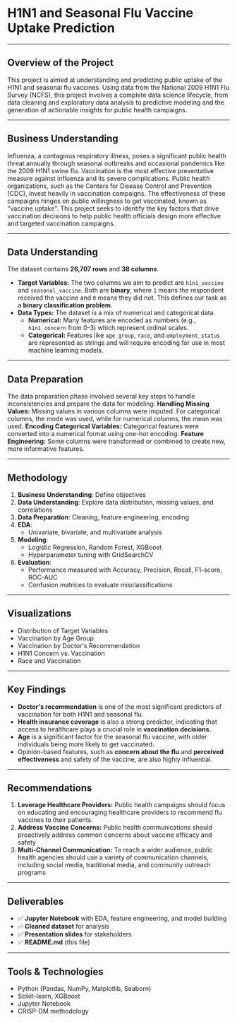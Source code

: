 #  H1N1 and Seasonal Flu Vaccine Uptake Prediction
---
## Overview of the Project
This project is aimed at understanding and predicting public uptake of the H1N1 and seasonal flu vaccines. Using data from the National 2009 H1N1 Flu Survey (NCFS), this project involves a complete data science lifecycle, from data cleaning and exploratory data analysis to predictive modeling and the generation of actionable insights for public health campaigns.

---
## Business Understanding 
Influenza, a contagious respiratory illness, poses a significant public health threat annually through seasonal outbreaks and occasional pandemics like the 2009 H1N1 swine flu. Vaccination is the most effective preventative measure against influenza and its severe complications. Public health organizations, such as the Centers for Disease Control and Prevention (CDC), invest heavily in vaccination campaigns. The effectiveness of these campaigns hinges on public willingness to get vaccinated, known as "vaccine uptake". This project seeks to identify the key factors that drive vaccination decisions to help public health officials design more effective and targeted vaccination campaigns.

---
## Data Understanding
The dataset contains **26,707 rows** and **38 columns**.
* **Target Variables:** The two columns we aim to predict are `h1n1_vaccine` and `seasonal_vaccine`. Both are **binary**, where `1` means the respondent received the vaccine and `0` means they did not. This defines our task as a **binary classification problem**.
* **Data Types:** The dataset is a mix of numerical and categorical data.
    * **Numerical:** Many features are encoded as numbers (e.g., `h1n1_concern` from 0-3) which represent ordinal scales.
    * **Categorical:** Features like `age_group`, `race`, and `employment_status` are represented as strings and will require encoding for use in most machine learning models.

---
## Data Preparation
The data preparation phase involved several key steps to handle inconsistencies and prepare the data for modeling:
**Handling Missing Values:** Missing values in various columns were imputed. For categorical columns, the mode was used, while for numerical columns, the mean was used.
**Encoding Categorical Variables:** Categorical features were converted into a numerical format using one-hot encoding.
**Feature Engineering:** Some columns were transformed or combined to create new, more informative features.

---
## Methodology
1. **Business Understanding**: Define objectives 
2. **Data Understanding**: Explore data distribution, missing values, and correlations
3. **Data Preparation**: Cleaning, feature engineering, encoding
4. **EDA**:
   - Univariate, bivariate, and multivariate analysis
5. **Modeling**:
   - Logistic Regression, Random Forest, XGBoost
   - Hyperparameter tuning with GridSearchCV
6. **Evaluation**:
   - Performance measured with Accuracy, Precision, Recall, F1-score, ROC-AUC
   - Confusion matrices to evaluate misclassifications

---
## Visualizations

- Distribution of Target Variables
- Vaccination by Age Group
- Vaccination by Doctor's Recommendation
- H1N1 Concern vs. Vaccination
- Race and Vaccination

---
## Key Findings

- **Doctor's recommendation** is one of the most significant predictors of vaccination for both H1N1 and seasonal flu.
- **Health insurance coverage** is also a strong predictor, indicating that access to healthcare plays a crucial role in **vaccination decisions.**
- **Age** is a significant factor for the seasonal flu vaccine, with older individuals being more likely to get vaccinated.
- Opinion-based features, such as **concern about the flu** and **perceived effectiveness** and safety of the vaccine, are also highly influential.

---
 ## Recommendations

1. **Leverage Healthcare Providers:** Public health campaigns should focus on educating and encouraging healthcare providers to recommend flu vaccines to their patients.
2. **Address Vaccine Concerns:** Public health communications should proactively address common concerns about vaccine efficacy and safety 
3. **Multi-Channel Communication:** To reach a wider audience, public health agencies should use a variety of communication channels, including social media, traditional media, and community outreach programs

---
## Deliverables

- ✅ **Jupyter Notebook** with EDA, feature engineering, and model building
- ✅ **Cleaned dataset** for analysis
- ✅ **Presentation slides** for stakeholders
- ✅ **README.md** (this file)

---
## Tools & Technologies

- Python (Pandas, NumPy, Matplotlib, Seaborn)
- Scikit-learn, XGBoost
- Jupyter Notebook
- CRISP-DM methodology
